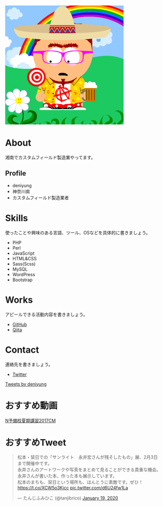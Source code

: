 ![プロフィール画像](southpark_381.png)

# About
湘南でカスタムフィールド製造業やってます。

## Profile
- deniyung
- 神奈川県
- カスタムフィールド製造業者

# Skills
使ったことや興味のある言語、ツール、OSなどを具体的に書きましょう。
- PHP
- Perl
- JavaScript
- HTML&CSS
- Sass(Scss)
- MySQL
- WordPress
- Bootstrap

# Works
アピールできる活動内容を書きましょう。
- [GitHub](https://github.com/deniyung/)
- [Qiita](https://qiita.com/deniyung)

# Contact
連絡先を書きましょう。
- [Twitter](https://twitter.com/deniyung)

<a class="twitter-timeline" data-width="488" data-height="640" data-theme="light" href="https://twitter.com/deniyung?ref_src=twsrc%5Etfw">Tweets by deniyung</a> <script async src="https://platform.twitter.com/widgets.js" charset="utf-8"></script>

# おすすめ動画
<script type="application/javascript" src="https://embed.nicovideo.jp/watch/1500362884/script?w=640&h=360"></script><noscript><a href="https://www.nicovideo.jp/watch/1500362884">N予備校夏期講習2017CM</a></noscript>

# おすすめTweet
<blockquote class="twitter-tweet"><p lang="ja" dir="ltr">松本・栞日での「サンライト　永井宏さんが残そしたもの」展、2月3日まで開催中です。<br>永井さんのアートワークや写真をまとめて見ることができる貴重な機会。永井さんが書いた本、作った本も展示しています。<br>松本のまちも、栞日という場所も、ほんとうに素敵です。ぜひ！<a href="https://t.co/XCW5o3Kicc">https://t.co/XCW5o3Kicc</a> <a href="https://t.co/d6U24fw1La">pic.twitter.com/d6U24fw1La</a></p>&mdash; たんじふみひこ (@tanjibrico) <a href="https://twitter.com/tanjibrico/status/1218799125719699458?ref_src=twsrc%5Etfw">January 19, 2020</a></blockquote> <script async src="https://platform.twitter.com/widgets.js" charset="utf-8"></script>
